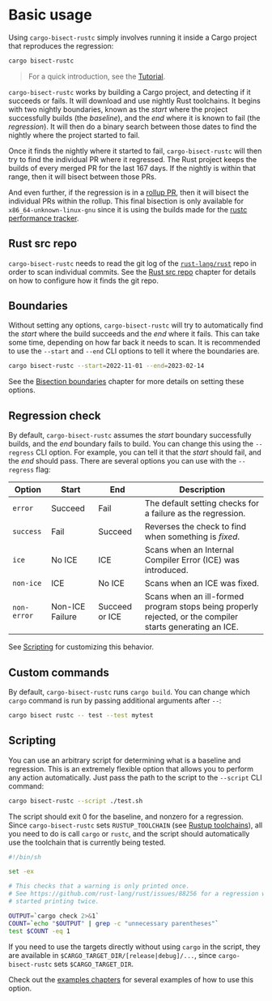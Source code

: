 # Basic usage

Using `cargo-bisect-rustc` simply involves running it inside a Cargo project that reproduces the regression:

```sh
cargo bisect-rustc
```

> For a quick introduction, see the [Tutorial](tutorial.md).

`cargo-bisect-rustc` works by building a Cargo project, and detecting if it succeeds or fails.
It will download and use nightly Rust toolchains.
It begins with two nightly boundaries, known as the *start* where the project successfully builds (the *baseline*), and the *end* where it is known to fail (the *regression*).
It will then do a binary search between those dates to find the nightly where the project started to fail.

Once it finds the nightly where it started to fail, `cargo-bisect-rustc` will then try to find the individual PR where it regressed.
The Rust project keeps the builds of every merged PR for the last 167 days.
If the nightly is within that range, then it will bisect between those PRs.

And even further, if the regression is in a [rollup PR], then it will bisect the individual PRs within the rollup.
This final bisection is only available for `x86_64-unknown-linux-gnu` since it is using the builds made for the [rustc performance tracker].

[rollup PR]: https://forge.rust-lang.org/release/rollups.html
[rustc performance tracker]: https://perf.rust-lang.org/

## Rust src repo

`cargo-bisect-rustc` needs to read the git log of the [`rust-lang/rust`] repo in order to scan individual commits.
See the [Rust src repo] chapter for details on how to configure how it finds the git repo.

[Rust src repo]: rust-src-repo.md
[`rust-lang/rust`]: https://github.com/rust-lang/rust/

## Boundaries

Without setting any options, `cargo-bisect-rustc` will try to automatically find the *start* where the build succeeds and the *end* where it fails.
This can take some time, depending on how far back it needs to scan.
It is recommended to use the `--start` and `--end` CLI options to tell it where the boundaries are.

```sh
cargo bisect-rustc --start=2022-11-01 --end=2023-02-14
```

See the [Bisection boundaries] chapter for more details on setting these options.

[Bisection boundaries]: boundaries.md

## Regression check

By default, `cargo-bisect-rustc` assumes the *start* boundary successfully builds, and the *end* boundary fails to build.
You can change this using the `--regress` CLI option.
For example, you can tell it that the *start* should fail, and the *end* should pass.
There are several options you can use with the `--regress` flag:

<style>
    table td:nth-child(1) {
        white-space: nowrap;
    }
</style>

| Option | Start | End | Description |
|--------|-------|-----|-------------|
| `error` | Succeed | Fail | The default setting checks for a failure as the regression. |
| `success` | Fail | Succeed | Reverses the check to find when something is *fixed*. |
| `ice` | No ICE | ICE | Scans when an Internal Compiler Error (ICE) was introduced. |
| `non-ice` | ICE | No ICE | Scans when an ICE was fixed. |
| `non-error` | Non-ICE Failure | Succeed or ICE | Scans when an ill-formed program stops being properly rejected, or the compiler starts generating an ICE. |

See [Scripting](#scripting) for customizing this behavior.

## Custom commands

By default, `cargo-bisect-rustc` runs `cargo build`.
You can change which `cargo` command is run by passing additional arguments after `--`:

```sh
cargo bisect rustc -- test --test mytest
```

## Scripting

You can use an arbitrary script for determining what is a baseline and regression.
This is an extremely flexible option that allows you to perform any action automatically.
Just pass the path to the script to the `--script` CLI command:

```sh
cargo bisect-rustc --script ./test.sh
```

The script should exit 0 for the baseline, and nonzero for a regression.
Since `cargo-bisect-rustc` sets `RUSTUP_TOOLCHAIN` (see [Rustup toolchains](rustup.md)), all you need to do is call `cargo` or `rustc`, and the script should automatically use the toolchain that is currently being tested.

```sh
#!/bin/sh

set -ex

# This checks that a warning is only printed once.
# See https://github.com/rust-lang/rust/issues/88256 for a regression where it
# started printing twice.

OUTPUT=`cargo check 2>&1`
COUNT=`echo "$OUTPUT" | grep -c "unnecessary parentheses"`
test $COUNT -eq 1
```

If you need to use the targets directly without using `cargo` in the script, they are available in `$CARGO_TARGET_DIR/[release|debug]/...`, since `cargo-bisect-rustc` sets `$CARGO_TARGET_DIR`.

Check out the [examples chapters](examples/index.md) for several examples of how to use this option.
